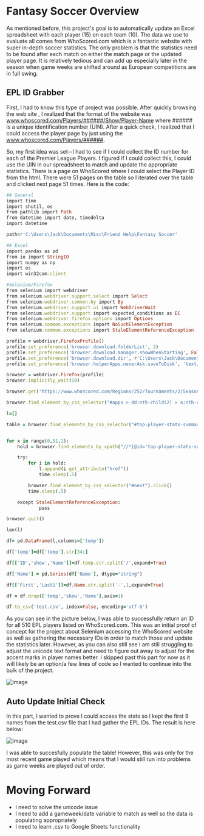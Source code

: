 # Fantasy Soccer Overview
As mentioned before, this project's goal is to automatically update an Excel spreadsheet with each player (15) on each team (10). The data we use to evaluate all comes from WhoScored.com which is a fantastic website with super in-depth soccer statistics. The only problem is that the statistics need to be found after each match on either the match page or the updated player page. It is relatively tedious and can add up especially later in the season when game weeks are shifted around as European competitions are in full swing.

## EPL ID Grabber
First, I had to know this type of project was possible. After quickly browsing the web site , I realized that the format of the website was www.whoscored.com/Players/######/Show/Player-Name where ###### is a unique identification number (UIN). After a quick check, I realized that I could access the player page by just using the www.whoscored.com/Players/######. 

So, my first idea was set--I had to see if I could collect the ID number for each of the Premier League Players. I figured if I could collect this, I could use the UIN in our spreadsheet to match and update the appropriate statistics. There is a page on WhoScored where I could select the Player ID from the html. There were 51 pages on the table so I iterated over the table and clicked next page 51 times. 
Here is the code:
```ruby
## General
import time
import shutil, os
from pathlib import Path
from datetime import date, timedelta
import datetime

path=r'C:\Users\Jack\Documents\Misc\Friend Help\Fantasy Soccer'

## Excel
import pandas as pd
from io import StringIO
import numpy as np
import os
import win32com.client

#Selenium/Firefox
from selenium import webdriver
from selenium.webdriver.support.select import Select
from selenium.webdriver.common.by import By
from selenium.webdriver.support.ui import WebDriverWait
from selenium.webdriver.support import expected_conditions as EC
from selenium.webdriver.firefox.options import Options
from selenium.common.exceptions import NoSuchElementException
from selenium.common.exceptions import StaleElementReferenceException

profile = webdriver.FirefoxProfile()
profile.set_preference('browser.download.folderList', 2) 
profile.set_preference('browser.download.manager.showWhenStarting', False)
profile.set_preference('browser.download.dir', r'C:\Users\Jack\Documents\Work\Chicago Stars\Python.Line Up')
profile.set_preference('browser.helperApps.neverAsk.saveToDisk', 'text/csv')

browser = webdriver.Firefox(profile)
browser.implicitly_wait(10)

browser.get('https://www.whoscored.com/Regions/252/Tournaments/2/Seasons/8228/Stages/18685/PlayerStatistics/England-Premier-League-2020-2021')

browser.find_element_by_css_selector("#apps > dd:nth-child(2) > a:nth-child(1)").click()

l=[]

table = browser.find_elements_by_css_selector("#top-player-stats-summary-grid")


for x in range(0,51,1):
    hold = browser.find_elements_by_xpath("//*[@id='top-player-stats-summary-grid']//*[@class='player-link']")

    try:
        for i in hold:
            l.append(i.get_attribute("href"))
            time.sleep(.5)

        browser.find_element_by_css_selector("#next").click()
        time.sleep(.5)

    except StaleElementReferenceException:
            pass

browser.quit()

len(l)

df= pd.DataFrame(l,columns=['temp'])

df['temp']=df['temp'].str[34:]

df[['ID','show','Name']]=df.temp.str.split('/',expand=True)

df['Name'] = pd.Series(df['Name'], dtype="string")

df[['First','Last1']]=df.Name.str.split('-',1,expand=True)

df = df.drop(['temp','show','Name'],axis=1)

df.to_csv('test.csv', index=False, encoding='utf-8')
```
As you can see in the picture below, I was able to successfully return an ID for all 510 EPL players listed on WhoScored.com. This was an initial proof of concept for the project about Selenium accessing the WhoScored website as well as gathering the necessary IDs in order to match those and update the statistics later. However, as you can also still see I am still struggling to adjust the unicode text format and need to figure out away to adjust for the accent marks in player names better. I skipped past this part for now as it will likely be an option/a few lines of code so I wanted to continue into the bulk of the project.

![image](https://user-images.githubusercontent.com/80477575/111106557-4c933f00-8523-11eb-9345-2aea84a1c8a8.png)

## Auto Update Initial Check
In this part, I wanted to prove I could access the stats so I kept the first 9 names from the test.csv file that I had gather the EPL IDs. The result is here below:

![image](https://user-images.githubusercontent.com/80477575/111106962-07234180-8524-11eb-82d0-74a5de8afa47.png)

I was able to succesfully populate the table! However, this was only for the most recent game played which means that I would still run into problems as game weeks are played out of order.

# Moving Forward
* I need to solve the unicode issue
* I need to add a gameweek/date variable to match as well so the data is populating appropriately
* I need to learn .csv to Google Sheets functionality
